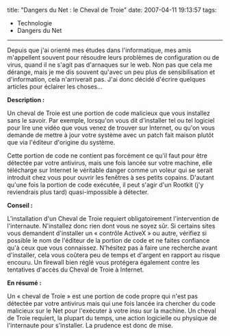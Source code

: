 title: "Dangers du Net : le Cheval de Troie"
date: 2007-04-11 19:13:57
tags:
  - Technologie
  - Dangers du Net
---

Depuis que j'ai orienté mes études dans l'informatique, mes amis m'appellent souvent pour résoudre leurs problèmes de configuration ou de virus, quand il ne s'agit pas d'arnaques sur le web. Non pas que cela me dérange, mais je me dis souvent qu'avec un peu plus de sensibilisation et d'information, cela n'arriverait pas. J'ai donc décidé d'écrire quelques articles pour éclairer les choses&#8230;

<!-- more -->

**Description&nbsp;:**

Un cheval de Troie est une portion de code malicieux que vous installez sans le savoir. Par exemple, lorsqu'on vous dit d'installer tel ou tel logiciel pour lire une vidéo que vous venez de trouver sur Internet, ou qu'on vous demande de mettre à jour votre système avec un patch fait maison plutôt que via l'éditeur d'origine du système.

Cette portion de code ne contient pas forcément ce qu'il faut pour être détectée par votre antivirus, mais une fois lancée sur votre machine, elle télécharge sur Internet le véritable danger comme un voleur qui se serait introduit chez vous pour ouvrir les fenêtres à ses petits copains.
D'autant qu'une fois la portion de code exécutée, il peut s'agir d'un Rootkit (j'y reviendrais plus tard) quasi-impossible à détecter.

**Conseil&nbsp;:**

L'installation d'un Cheval de Troie requiert obligatoirement l'intervention de l'internaute. N'installez donc rien dont vous ne soyez sûr. Si certains sites vous demandent d'installer un « contrôle ActiveX » ou autre, vérifiez si possible le nom de l'éditeur de la portion de code et ne faites confiance qu'à ceux que vous connaissez. N'hésitez pas à faire une recherche avant d'installer, cela vous coûtera peu de temps et d'argent en rapport au risque encouru.
Un firewall bien réglé vous protégera également contre les tentatives d'accès du Cheval de Troie à Internet.

**En résumé&nbsp;:**

Un « cheval de Troie » est une portion de code propre qui n'est pas détectée par votre antivirus mais qui une fois lancée ira chercher du code malicieux sur le Net pour l'exécuter à votre insu sur la machine. Un cheval de Troie requiert, la plupart du temps, une action logicielle ou physique de l'internaute pour s'installer. La prudence est donc de mise.